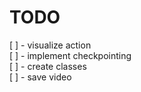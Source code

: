 # TODO
[ ] - visualize action  
[ ] - implement checkpointing  
[ ] - create classes  
[ ] - save video